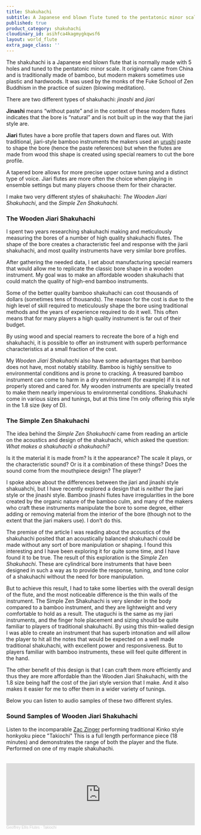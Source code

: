 ```yaml
---
title: Shakuhachi
subtitle: A Japanese end blown flute tuned to the pentatonic minor scale
published: true
product_category: shakuhachi
cloudinary_id: asihfca4kagmygkqwsf6
layout: world_flute
extra_page_class: ''
---
```


The shakuhachi is a Japanese end blown flute that is normally made with 5 holes and tuned to the pentatonic minor scale. It originally came from China and is traditionally made of bamboo, but modern makers sometimes use plastic and hardwoods. It was used by the monks of the Fuke School of Zen Buddhism in the practice of suizen (blowing meditation).

There are two different types of shakuhachi: _jinashi_ and _jiari_

**Jinashi** means “without paste” and in the context of these modern flutes indicates that the bore is “natural” and is not built up in the way that the jiari style are.

**Jiari** flutes have a bore profile that tapers down and flares out. With traditional, jiari-style bamboo instruments the makers used an [urushi](http://en.wikipedia.org/wiki/Toxicodendron_vernicifluum) paste to shape the bore (hence the paste references) but when the flutes are made from wood this shape is created using special reamers to cut the bore profile.

A tapered bore allows for more precise upper octave tuning and a distinct type of voice. Jiari flutes are more often the choice when playing in ensemble settings but many players choose them for their character. 

I make two very different styles of shakuhachi:  *The Wooden Jiari Shakuhachi*, and the *Simple Zen Shakuhachi.*


### The Wooden Jiari Shakuhachi

I spent two years researching shakuhachi making and meticulously measuring the bores of a number of high quality shakuhachi flutes.  The shape of the bore creates a characteristic feel and response with the jiarii shakuhachi, and most quality instruments have very similar bore profiles.

After gathering the needed data, I set about manufacturing special reamers that would allow me to replicate the classic bore shape in a wooden instrument.  My goal was to make an affordable wooden shakuhachi that could match the quality of high-end bamboo instruments.

Some of the better quality bamboo shakuhachi can cost thousands of dollars (sometimes tens of thousands).  The reason for the cost is due to the high level of skill required to meticulously shape the bore using traditional methods and the years of experience required to do it well.  This often means that for many players a high quality instrument is far out of their budget.

By using wood and special reamers to recreate the bore of a high end shakuhachi, it is possible to offer an instrument with superb performance characteristics at a small fraction of the cost.

My *Wooden Jiari Shakuhachi* also have some advantages that bamboo does not have, most notably stability.  Bamboo is highly sensitive to environmental conditions and is prone to cracking.  A treasured bamboo instrument can come to harm in a dry environment (for example) if it is not properly stored and cared for.   My wooden instruments are specially treated to make them nearly impervious to environmental conditions.
Shakuhachi come in various sizes and tunings, but at this time I’m only offering this style in the 1.8 size (key of D).


### The Simple Zen Shakuhachi

The idea behind the *Simple Zen Shakuhachi*  came from reading an article on the acoustics and design of the shakuhachi, which asked the question: *What makes a shakuhachi a shakuhachi?*  

Is it the material it is made from?  Is it the appearance?  The scale it plays, or the characteristic sound?  Or is it a combination of these things? Does the sound come from the mouthpiece design? The player?

I spoke above about the differences between the jiari and jinashi style shakuahchi, but I have recently explored a design that is *neither* the jiari style or the jinashi style.  Bamboo jinashi flutes have irregularities in the bore created by the organic nature of the bamboo culm, and many of the makers who craft these instruments manipulate the bore to some degree, either adding or removing material from the interior of the bore (though not to the extent that the jiari makers use).  I don’t do this.

The premise of the article I was reading about the acoustics of the shakuhachi posited that an acoustically balanced shakuhachi could be made without any sort of bore manipulation or shaping.  I found this interesting and I have been exploring it for quite some time, and I have found it to be true.  The result of this exploration is the *Simple Zen Shakuhachi*.  These are cylindrical bore instruments that have been designed in such a way as to provide the response, tuning, and tone color of a shakuhachi without the need for bore manipulation.  

But to achieve this result, I had to take some liberties with the overall design of the flute, and the most noticeable difference is the thin walls of the instrument.  The Simple Zen Shakuhachi is very slender in the body compared to a bamboo instrument, and they are lightweight and very comfortable to hold as a result.  The utaguchi is the same as my jiari instruments, and the finger hole placement and sizing should be quite familiar to players of traditional shakuhachi.  By using this thin-walled design I was able to create an instrument that has superb intonation and will allow the player to hit all the notes that would be expected on a well made traditional shakuhachi, with excellent power and responsiveness.  But to players familiar with bamboo instruments, these will feel quite different in the hand.

The other benefit of this design is that I can craft them more efficiently and thus they are more affordable than the Wooden Jiari Shakuhachi, with the 1.8 size being half the cost of the jiari style version that I make.   And it also makes it easier for me to offer them in a wider variety of tunings.

Below you can listen to audio samples of these two different styles.




### Sound Samples of Wooden Jiari Shakuhachi

Listen to the incomparable [Zac Zinger](http://www.zaczinger.com) performing traditional Kinko style honkyoku piece "Takiochi"
This is a full length performance piece (18 minutes) and demonstrates the range of both the player and the flute.  Performed on one of my maple shakuhachi.<br/><br/>  

<iframe width="100%" height="166" scrolling="no" frameborder="no" allow="autoplay" src="https://w.soundcloud.com/player/?url=https%3A//api.soundcloud.com/tracks/879684958&color=%23ff5500&auto_play=false&hide_related=false&show_comments=true&show_user=true&show_reposts=false&show_teaser=true"></iframe><div style="font-size: 10px; color: #cccccc;line-break: anywhere;word-break: normal;overflow: hidden;white-space: nowrap;text-overflow: ellipsis; font-family: Interstate,Lucida Grande,Lucida Sans Unicode,Lucida Sans,Garuda,Verdana,Tahoma,sans-serif;font-weight: 100;"><a href="https://soundcloud.com/earth-tone-flutes" title="Geoffrey Ellis Flutes" target="_blank" style="color: #cccccc; text-decoration: none;">Geoffrey Ellis Flutes</a> · <a href="https://soundcloud.com/earth-tone-flutes/takiochi" title="Takiochi" target="_blank" style="color: #cccccc; text-decoration:
none;">Takiochi</a></div>

<br/><br/>  



